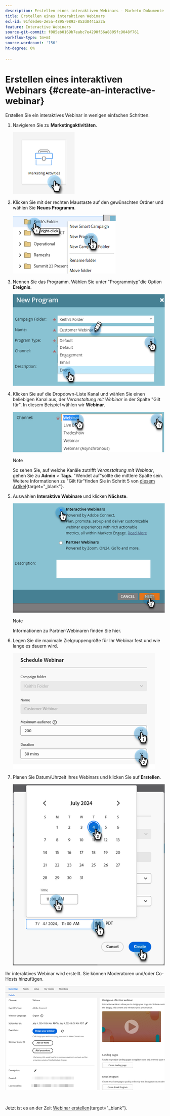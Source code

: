 ```yaml
---
description: Erstellen eines interaktiven Webinars - Marketo-Dokumente - Produktdokumentation
title: Erstellen eines interaktiven Webinars
exl-id: 91fdede6-2e5a-4895-9893-852d0441aa2a
feature: Interactive Webinars
source-git-commit: f085eb0169b7eabc7e4290f56a8805fc9048f761
workflow-type: tm+mt
source-wordcount: '156'
ht-degree: 0%

---
```


# Erstellen eines interaktiven Webinars {#create-an-interactive-webinar}

Erstellen Sie ein interaktives Webinar in wenigen einfachen Schritten.

1. Navigieren Sie zu **Marketingaktivitäten**.

   ![](assets/create-an-interactive-webinar-1.png)

1. Klicken Sie mit der rechten Maustaste auf den gewünschten Ordner und wählen Sie **Neues Programm**.

   ![](assets/create-an-interactive-webinar-2.png)

1. Nennen Sie das Programm. Wählen Sie unter &quot;Programmtyp&quot;die Option **Ereignis**.

   ![](assets/create-an-interactive-webinar-3.png)

1. Klicken Sie auf die Dropdown-Liste Kanal und wählen Sie einen beliebigen Kanal aus, der _Veranstaltung mit Webinar_ in der Spalte &quot;Gilt für&quot;. In diesem Beispiel wählen wir **Webinar**.

   ![](assets/create-an-interactive-webinar-4.png)

   >[!NOTE]
   >
   >So sehen Sie, auf welche Kanäle zutrifft _Veranstaltung mit Webinar_, gehen Sie zu **Admin** > **Tags**. &quot;Wendet auf&quot;sollte die mittlere Spalte sein. Weitere Informationen zu &quot;Gilt für&quot;finden Sie in Schritt 5 von [diesem Artikel](/help/marketo/product-docs/administration/tags/create-a-program-channel.md){target="_blank"}.

1. Auswählen **Interaktive Webinare** und klicken **Nächste**.

   ![](assets/create-an-interactive-webinar-5.png)

   >[!NOTE]
   >
   >Informationen zu Partner-Webinaren finden Sie hier.

1. Legen Sie die maximale Zielgruppengröße für Ihr Webinar fest und wie lange es dauern wird.

   ![](assets/create-an-interactive-webinar-6.png)

1. Planen Sie Datum/Uhrzeit Ihres Webinars und klicken Sie auf **Erstellen**.

   ![](assets/create-an-interactive-webinar-7.png)

Ihr interaktives Webinar wird erstellt. Sie können Moderatoren und/oder Co-Hosts hinzufügen.

![](assets/create-an-interactive-webinar-8.png)

<br>

Jetzt ist es an der Zeit [Webinar erstellen](/help/marketo/product-docs/demand-generation/events/interactive-webinars/designing-interactive-webinars.md){target="_blank"}.
